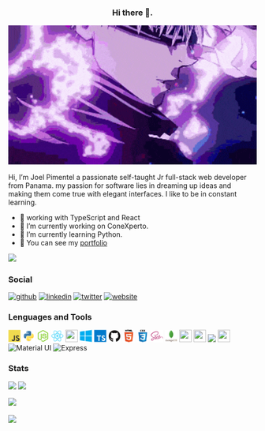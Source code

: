 ### <p align="center"> Hi there 👋.</p>

<p align="center">
<img  width="700px" src="gojo-gif-3.gif"/>
</p>

Hi, I’m Joel Pimentel a passionate self-taught Jr full-stack web developer from Panama.
my passion for software lies in dreaming up ideas and making them come true with elegant interfaces.
I like to be in constant learning.

- 🔨 working with TypeScript and React
- 🔭 I’m currently working on ConeXperto.
- 🌱 I’m currently learning Python.
- 💼 You can see my [portfolio]

<a href="https://www.github.com/jd-apprentice" target="_blank" rel="noreferrer"><img
src="https://img.shields.io/github/followers/jd-apprentice?logo=github&style=for-the-badge&color=6366f1&labelColor=1c1917" /></a>

### Social

[<img src='https://cdn.jsdelivr.net/npm/simple-icons@3.0.1/icons/github.svg' alt='github' height='40'>](https://github.com/Joel-Hendrix1021) [<img src='https://cdn.jsdelivr.net/npm/simple-icons@3.0.1/icons/linkedin.svg' alt='linkedin' height='40'>](https://www.linkedin.com/in/https://www.linkedin.com/in/joel-pimentel-b0a933201//) [<img src='https://cdn.jsdelivr.net/npm/simple-icons@3.0.1/icons/twitter.svg' alt='twitter' height='40'>](https://twitter.com/https://twitter.com/joeldev10211) [<img src='https://cdn.jsdelivr.net/npm/simple-icons@3.0.1/icons/icloud.svg' alt='website' height='40'>](https://twitter.com/joeldev10211)

### Lenguages and Tools

<div display="flex">
<img src="https://raw.githubusercontent.com/devicons/devicon/master/icons/javascript/javascript-original.svg" width="25px" height="25px"/>
<img src="https://raw.githubusercontent.com/devicons/devicon/master/icons/python/python-original.svg" width="25px" height="25px"/>
<img src="https://raw.githubusercontent.com/devicons/devicon/master/icons/nodejs/nodejs-original.svg" width="25px" height="25px"/>
<img src="https://raw.githubusercontent.com/devicons/devicon/master/icons/react/react-original.svg" width="25px" height="25px"/>
 <img src="https://cdn.worldvectorlogo.com/logos/redux.svg" width="25px" height="25px"/>
<img src="https://raw.githubusercontent.com/devicons/devicon/master/icons/windows8/windows8-original.svg" width="25px" height="25px"/>
<img src="https://raw.githubusercontent.com/devicons/devicon/master/icons/typescript/typescript-original.svg" width="25px" height="25px"/>
<img src="https://raw.githubusercontent.com/devicons/devicon/master/icons/github/github-original.svg" width="25px" height="25px"/>
<img  src="https://raw.githubusercontent.com/github/explore/80688e429a7d4ef2fca1e82350fe8e3517d3494d/topics/html/html.png" width="25px" height="25px"/>
<img src="https://raw.githubusercontent.com/github/explore/80688e429a7d4ef2fca1e82350fe8e3517d3494d/topics/css/css.png" width="25px" height="25px" />
<img src="https://raw.githubusercontent.com/github/explore/80688e429a7d4ef2fca1e82350fe8e3517d3494d/topics/sass/sass.png" width="25px" height="25px"/>
<img src="https://raw.githubusercontent.com/devicons/devicon/master/icons/mongodb/mongodb-original-wordmark.svg" width="25px" height="25px" />
<img src="https://www.vectorlogo.zone/logos/getpostman/getpostman-icon.svg" width="25px" height="25px" />
<img src="https://www.vectorlogo.zone/logos/git-scm/git-scm-icon.svg" width="25px" height="25px"/> 
<img src="https://seeklogo.com/images/T/tailwind-css-logo-5AD4175897-seeklogo.com.png" width="25px" /> 
<img src="https://cdn.worldvectorlogo.com/logos/bootstrap-4.svg" width="25px" height="25px"/>

<img src="https://raw.githubusercontent.com/danielcranney/readme-generator/main/public/icons/skills/materialui-colored.svg" width="25px" height="25px" alt="Material UI" />

<img src="https://raw.githubusercontent.com/danielcranney/readme-generator/main/public/icons/skills/express-colored.svg" alt="Express" width="25px" height="25px" />
</div>

### Stats

<p display="flex">
<img  src="https://github-readme-stats.vercel.app/api?username=Joeldev1021&show_icons=true"/>
<img src="http://github-readme-streak-stats.herokuapp.com?user=Joeldev1021&theme=black-ice&date_format=M%20j%5B%2C%20Y%5D" />
</div>

[![](https://activity-graph.herokuapp.com/graph?username=Joeldev1021&bg_color=121212&color=5094f9&line=5094f0&point=ffffff&area=true&hide_border=true)](https://github.com/ashutosh00710/github-readme-activity-graph)

<p >
<img align="center" src="https://github-profile-trophy.vercel.app/?username=Joeldev1021"/>
 </p>
</p>

[portfolio]: https://joeldev.vercel.app/
